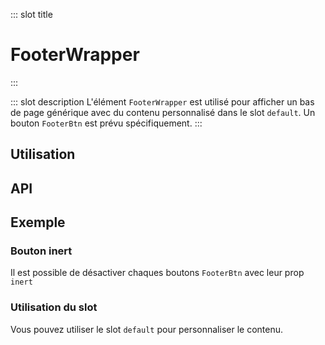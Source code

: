 ::: slot title
# FooterWrapper
:::

::: slot description
L'élément `FooterWrapper` est utilisé pour afficher un bas de page générique avec du contenu personnalisé dans le slot `default`.
Un bouton `FooterBtn` est prévu spécifiquement. 
:::

## Utilisation

<DocExample
  eager
  file="patterns/footer-wrapper/examples/footer-wrapper"
/>

## API

<DocApi
  :value="['FooterWrapper']"
  :api="{
    FooterWrapper: {
      slots: [
        {
          name: 'default',
          description: 'Slot pour ajouter du contenu et notament des boutons spécifique `FooterBtn`.'
        }
      ]
    }
  }"
/>

## Exemple

### Bouton inert

Il est possible de désactiver chaques boutons `FooterBtn` avec leur prop `inert`

<DocExample
  eager
  file="patterns/footer-wrapper/examples/footer-wrapper-inert"
/>

### Utilisation du slot

Vous pouvez utiliser le slot `default` pour personnaliser le contenu.

<DocExample
  eager
  file="patterns/footer-wrapper/examples/footer-wrapper-slot"
/>
